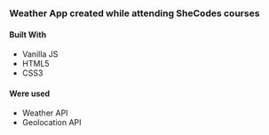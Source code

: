 ### Weather App created while attending SheCodes courses

#### Built With

+ Vanilla JS
+ HTML5
+ CSS3

#### Were used

+ Weather API
+ Geolocation API
